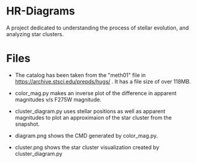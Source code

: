 # HR-Diagrams

A project dedicated to understanding the process of stellar evolution, and analyzing star clusters.

# Files

* The catalog has been taken from the "meth01" file in https://archive.stsci.edu/prepds/hugs/ . It has a file size of over 118MB.

* color_mag.py makes an inverse plot of the difference in apparent magnitudes v/s F275W magnitude.

* cluster_diagram.py uses stellar positions as well as apparent magnitudes to plot an approximaion of the star cluster from the snapshot.

* diagram.png shows the CMD generated by color_mag.py.

* cluster.png shows the star cluster visualization created by cluster_diagram.py

